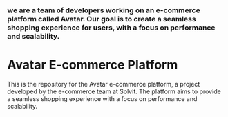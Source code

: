 ### we are a team of developers working on an e-commerce platform called Avatar. Our goal is to create a seamless shopping experience for users, with a focus on performance and scalability.
# Avatar E-commerce Platform
This is the repository for the Avatar e-commerce platform, a project developed by the e-commerce team at Solvit. The platform aims to provide a seamless shopping experience with a focus on performance and scalability.